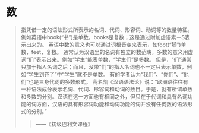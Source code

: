 # 数

>指凭借一定的语法形式所表示的名词、代词、形容词、动词等的数量特征。
例如英语中book(“书”)是单数，books是复数；这是通过附加虚语素－S表示出来的。
英语中数的意义也可以通过词根音变来表示，如foot(“脚”)单数，feet，复数。
通常认为汉语里的名词有独立的数范畴，多数的意义用虚词“们”表示出来。例如“学生”能表单数，“学生们”是多数。
但是，“们”通常只加于指人名词之后；而且，没带“们”的指人名词也不一定只表示单数，例如“学生到齐了”中“学生”就不是单数。
有的学者认为“我们”、“你们”、“他们”也是三身代词的多数形式。
高名凯《汉语语法论》说：“欧洲语往往有一种语法成分表示名词、代词、形容词和动词的数目。于是，就有所谓单数和多数的分别。汉语在这一方面也有相同之外，但只在于代词和具有名词功能的词方面，汉语的具有形容词功能和动词功能的词并没有任何数的语法形式的分别。”
>>——《初级巴利文课程》